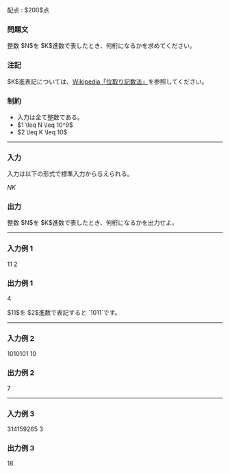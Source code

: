 
<div>

<span>

<span>

<p>
配点 : $200$点
</p>

<div>

<section>

### **問題文**

<p>
整数 $N$を $K$進数で表したとき、何桁になるかを求めてください。
</p>

</section>

</div>

<div>

<section>

### **注記**

<p>
$K$進表記については、<a href="https://ja.wikipedia.org/wiki/%E4%BD%8D%E5%8F%96%E3%82%8A%E8%A8%98%E6%95%B0%E6%B3%95">Wikipedia「位取り記数法」</a>を参照してください。
</p>

</section>

</div>

<div>

<section>

### **制約**

<ul>

<li>
入力は全て整数である。
</li>

<li>
$1 \leq N \leq 10^9$
</li>

<li>
$2 \leq K \leq 10$
</li>

</ul>

</section>

</div>

---

<div>

<div>

<section>

### **入力**

<p>
入力は以下の形式で標準入力から与えられる。
</p>

<div>

$N$$K$
</div>

</section>

</div>

<div>

<section>

### **出力**

<p>
整数 $N$を $K$進数で表したとき、何桁になるかを出力せよ。
</p>

</section>

</div>

</div>

---

<div>

<section>

### **入力例 1**

<div>

11 2

</div>

</section>

</div>

<div>

<section>

### **出力例 1**

<div>

4

</div>

<p>
$11$を $2$進数で表記すると `1011`です。
</p>

</section>

</div>

---

<div>

<section>

### **入力例 2**

<div>

1010101 10

</div>

</section>

</div>

<div>

<section>

### **出力例 2**

<div>

7

</div>

</section>

</div>

---

<div>

<section>

### **入力例 3**

<div>

314159265 3

</div>

</section>

</div>

<div>

<section>

### **出力例 3**

<div>

18

</div>

</section>

</div>

</span>

</span>

</div>
